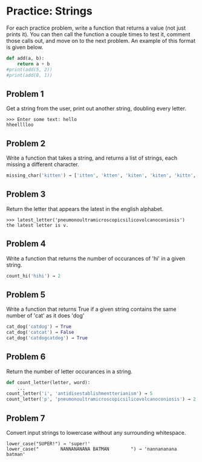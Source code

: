 
# Practice: Strings

For each practice problem, write a function that returns a value (not just prints it). You can then call the function a couple times to test it, comment those calls out, and move on to the next problem. An example of this format is given below.

```python
def add(a, b):
    return a + b
#print(add(5, 2))
#print(add(8, 1))
```


## Problem 1

Get a string from the user, print out another string, doubling every letter.

```
>>> Enter some text: hello
hheelllloo
```

## Problem 2

Write a function that takes a string, and returns a list of strings, each missing a different character.

```python
missing_char('kitten') → ['itten', 'ktten', 'kiten', 'kiten', 'kittn', 'kitte']
```

## Problem 3
Return the letter that appears the latest in the english alphabet.
```
>>> latest_letter('pneumonoultramicroscopicsilicovolcanoconiosis')
the latest letter is v.
```

## Problem 4

Write a function that returns the number of occurances of 'hi' in a given string.

```python
count_hi('hihi') → 2
```

## Problem 5

Write a function that returns True if a given string contains the same number of 'cat' as it does 'dog'

```python
cat_dog('catdog') → True
cat_dog('catcat') → False
cat_dog('catdogcatdog') → True
```




## Problem 6

Return the number of letter occurances in a string.
```python
def count_letter(letter, word):
    ...
count_letter('i', 'antidisestablishmentterianism') → 5
count_letter('p', 'pneumonoultramicroscopicsilicovolcanoconiosis') → 2
```

## Problem 7

Convert input strings to lowercase without any surrounding whitespace.

```
lower_case("SUPER!") → 'super!'
lower_case("        NANNANANANA BATMAN        ") → 'nannananana batman'
```
